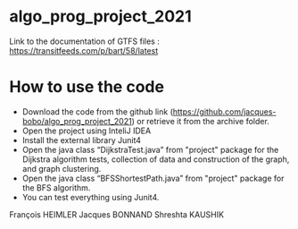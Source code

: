 # algo_prog_project_2021
Link to the documentation of GTFS files : https://transitfeeds.com/p/bart/58/latest

# How to use the code

- Download the code from the github link (https://github.com/jacques-bobo/algo_prog_project_2021) or retrieve it from the archive folder.
- Open the project using InteliJ IDEA
- Install the external library Junit4
- Open the java class “DijkstraTest.java” from "project" package for the Dijkstra algorithm tests, collection of data and construction of the graph, and graph clustering. 
- Open the java class “BFSShortestPath.java” from "project" package for the BFS algorithm.
- You can test everything using Junit4.

François HEIMLER
Jacques BONNAND
Shreshta KAUSHIK

